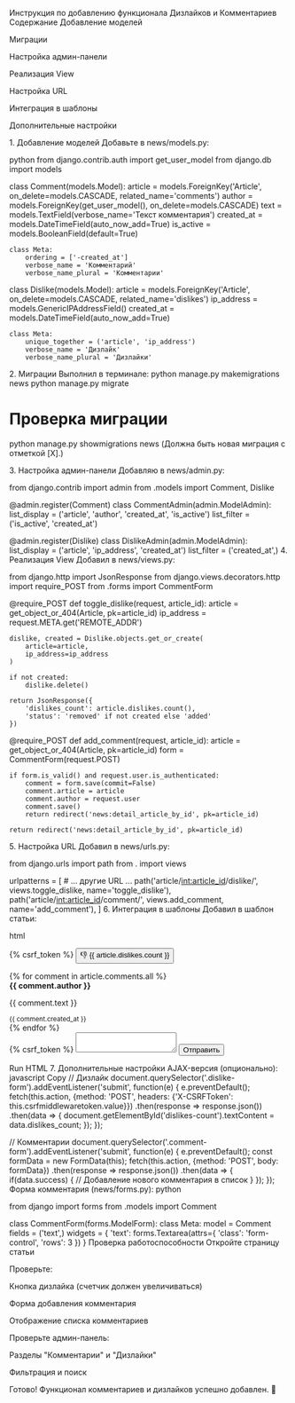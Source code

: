 Инструкция по добавлению функционала Дизлайков и Комментариев
Содержание
Добавление моделей

Миграции

Настройка админ-панели

Реализация View

Настройка URL

Интеграция в шаблоны

Дополнительные настройки

<a name="модели"></a> 1. Добавление моделей
Добавьте в news/models.py:

python
from django.contrib.auth import get_user_model
from django.db import models

class Comment(models.Model):
    article = models.ForeignKey('Article', on_delete=models.CASCADE, related_name='comments')
    author = models.ForeignKey(get_user_model(), on_delete=models.CASCADE)
    text = models.TextField(verbose_name='Текст комментария')
    created_at = models.DateTimeField(auto_now_add=True)
    is_active = models.BooleanField(default=True)

    class Meta:
        ordering = ['-created_at']
        verbose_name = 'Комментарий'
        verbose_name_plural = 'Комментарии'

class Dislike(models.Model):
    article = models.ForeignKey('Article', on_delete=models.CASCADE, related_name='dislikes')
    ip_address = models.GenericIPAddressField()
    created_at = models.DateTimeField(auto_now_add=True)

    class Meta:
        unique_together = ('article', 'ip_address')
        verbose_name = 'Дизлайк'
        verbose_name_plural = 'Дизлайки'
<a name="миграции"></a> 2. Миграции
Выполнил в терминале:
python manage.py makemigrations news
python manage.py migrate

# Проверка миграции
python manage.py showmigrations news
(Должна быть новая миграция с отметкой [X].)

<a name="админ-панель"></a> 3. Настройка админ-панели
Добавляю в news/admin.py:

from django.contrib import admin
from .models import Comment, Dislike

@admin.register(Comment)
class CommentAdmin(admin.ModelAdmin):
    list_display = ('article', 'author', 'created_at', 'is_active')
    list_filter = ('is_active', 'created_at')

@admin.register(Dislike)
class DislikeAdmin(admin.ModelAdmin):
    list_display = ('article', 'ip_address', 'created_at')
    list_filter = ('created_at',)
<a name="view-функции"></a> 4. Реализация View
Добавил в news/views.py:

from django.http import JsonResponse
from django.views.decorators.http import require_POST
from .forms import CommentForm

@require_POST
def toggle_dislike(request, article_id):
    article = get_object_or_404(Article, pk=article_id)
    ip_address = request.META.get('REMOTE_ADDR')
    
    dislike, created = Dislike.objects.get_or_create(
        article=article,
        ip_address=ip_address
    )
    
    if not created:
        dislike.delete()
    
    return JsonResponse({
        'dislikes_count': article.dislikes.count(),
        'status': 'removed' if not created else 'added'
    })

@require_POST
def add_comment(request, article_id):
    article = get_object_or_404(Article, pk=article_id)
    form = CommentForm(request.POST)
    
    if form.is_valid() and request.user.is_authenticated:
        comment = form.save(commit=False)
        comment.article = article
        comment.author = request.user
        comment.save()
        return redirect('news:detail_article_by_id', pk=article_id)
    
    return redirect('news:detail_article_by_id', pk=article_id)
<a name="urls"></a> 5. Настройка URL
Добавил в news/urls.py:

from django.urls import path
from . import views

urlpatterns = [
    # ... другие URL ...
    path('article/<int:article_id>/dislike/', views.toggle_dislike, name='toggle_dislike'),
    path('article/<int:article_id>/comment/', views.add_comment, name='add_comment'),
]
<a name="шаблоны"></a> 6. Интеграция в шаблоны
Добавил в шаблон статьи:

html

<!-- Дизлайк -->
<form method="post" action="{% url 'news:toggle_dislike' article.id %}">
  {% csrf_token %}
  <button type="submit">
    👎 <span id="dislikes-count">{{ article.dislikes.count }}</span>
  </button>
</form>

<!-- Комментарии -->
<div class="comments">
  {% for comment in article.comments.all %}
    <div class="comment">
      <strong>{{ comment.author }}</strong>
      <p>{{ comment.text }}</p>
      <small>{{ comment.created_at }}</small>
    </div>
  {% endfor %}
  
  <form method="post" action="{% url 'news:add_comment' article.id %}">
    {% csrf_token %}
    <textarea name="text" required></textarea>
    <button type="submit">Отправить</button>
  </form>
</div>
Run HTML
<a name="дополнительно"></a> 7. Дополнительные настройки
AJAX-версия (опционально):
javascript
Copy
// Дизлайк
document.querySelector('.dislike-form').addEventListener('submit', function(e) {
  e.preventDefault();
  fetch(this.action, {method: 'POST', headers: {'X-CSRFToken': this.csrfmiddlewaretoken.value}})
    .then(response => response.json())
    .then(data => {
      document.getElementById('dislikes-count').textContent = data.dislikes_count;
    });
});

// Комментарии
document.querySelector('.comment-form').addEventListener('submit', function(e) {
  e.preventDefault();
  const formData = new FormData(this);
  fetch(this.action, {method: 'POST', body: formData})
    .then(response => response.json())
    .then(data => {
      if(data.success) {
        // Добавление нового комментария в список
      }
    });
});
Форма комментария (news/forms.py):
python

from django import forms
from .models import Comment

class CommentForm(forms.ModelForm):
    class Meta:
        model = Comment
        fields = ('text',)
        widgets = {
            'text': forms.Textarea(attrs={
                'class': 'form-control',
                'rows': 3
            })
        }
Проверка работоспособности
Откройте страницу статьи

Проверьте:

Кнопка дизлайка (счетчик должен увеличиваться)

Форма добавления комментария

Отображение списка комментариев

Проверьте админ-панель:

Разделы "Комментарии" и "Дизлайки"

Фильтрация и поиск

Готово! Функционал комментариев и дизлайков успешно добавлен. 🚀